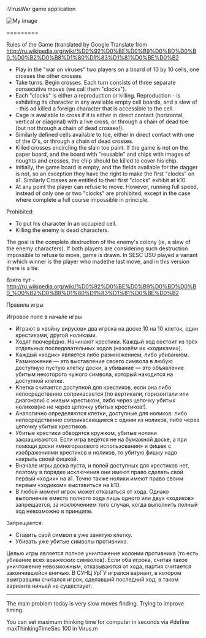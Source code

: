 iVirusWar game application

![My image](soj.github.com/iVirusWar/iVirusWar/images/iVirusWar.png)

=========

Rules of the Game (translated by Google Translate from http://ru.wikipedia.org/wiki/%D0%92%D0%BE%D0%B9%D0%BD%D0%B0_%D0%B2%D0%B8%D1%80%D1%83%D1%81%D0%BE%D0%B2

- Play in the "war on viruses" two players on a board of 10 by 10 cells, one crosses the other crosses.
- Take turns. Begin crosses. Each turn consists of three separate consecutive moves (we call them "clocks").
- Each "clocks" is either a reproduction or killing. Reproduction - is exhibiting its character in any available empty cell boards, and a slew of - this ad killed a foreign character that is accessible to the cell.
- Cage is available to cross if it is either in direct contact (horizontal, vertical or diagonal) with a live cross, or through a chain of dead toe (but not through a chain of dead crosses!).
- Similarly defined cells available to toe, either in direct contact with one of the O's, or through a chain of dead crosses.
- Killed crosses encircling the slain toe paint. If the game is not on the paper board, and the board with "reusable" and chips with images of noughts and crosses, the chip should be killed to cover his chip.
- Initially, the game board is empty, and the fields available for the dagger is not, so an exception they have the right to make the first "clocks" on a1. Similarly Crosses are entitled to their first "clocks" exhibit at k10.
- At any point the player can refuse to move. However, running full speed, instead of only one or two "clocks" are prohibited, except in the case where complete a full course impossible in principle.

Prohibited: 

- To put his character in an occupied cell.
- Killing the enemy is dead characters. 

The goal is the complete destruction of the enemy's colony (ie, a slew of the enemy characters). 
If both players are considering such destruction impossible to refuse to move, game is drawn. 
In SESC USU played a variant in which winner is the player who made​the last move, and in this version there is a tie. 

Взято тут - http://ru.wikipedia.org/wiki/%D0%92%D0%BE%D0%B9%D0%BD%D0%B0_%D0%B2%D0%B8%D1%80%D1%83%D1%81%D0%BE%D0%B2

Правила игры

Игровое поле в начале игры

- Играют в «войну вирусов» два игрока на доске 10 на 10 клеток, один крестиками, другой ноликами.
- Ходят поочерёдно. Начинают крестики. Каждый ход состоит из трёх отдельных последовательных ходов (назовём их «ходиками»).
- Каждый «ходик» является либо размножением, либо убиванием. Размножение — это выставление своего символа в любую доступную пустую клетку доски, а убивание — это объявление убитым некоторого чужого символа, который находится на доступной клетке.
- Клетка считается доступной для крестиков, если она либо непосредственно соприкасается (по вертикали, горизонтали или диагонали) с живым крестиком, либо через цепочку убитых ноликов(но не через цепочку убитых крестиков!).
- Аналогично определяются клетки, доступные для ноликов: либо непосредственно соприкасающиеся с одним из ноликов, либо через цепочку убитых крестиков.
- Убитые крестики обводятся кружком, убитые нолики закрашиваются. Если игра ведётся не на бумажной доске, а при помощи доски «многоразового использования» и фишек с изображениями крестиков и ноликов, то убитую фишку надо накрыть своей фишкой.
- Вначале игры доска пуста, и полей доступных для крестиков нет, поэтому в порядке исключения они имеют право сделать свой первый «ходик» на a1. Точно также нолики имеют право своим первым «ходиком» выставиться на k10.
- В любой момент игрок может отказаться от хода. Однако выполнение вместо полного хода лишь одного или двух «ходиков» запрещается, за исключением того случая, когда выполнить полный ход невозможно в принципе.

Запрещается:

- Ставить свой символ в уже занятую клетку.
- Убивать уже убитые символы противника.

Целью игры является полное уничтожение колонии противника (то есть убивание всех вражеских символов). 
Если оба игрока, считая такое уничтожение невозможным, отказываются от хода, партия считается закончившейся вничью. 
В СУНЦ УрГУ игрался вариант, в котором выигравшим считался игрок, сделавший последний ход; в таком варианте ничьей не существует.

-----

The main problem today is very slow moves finding. Trying to improve timing.
 
You can set maximum thinking time for computer in seconds via 
#define maxThinkingTimeSec 100 in Virus.m 
